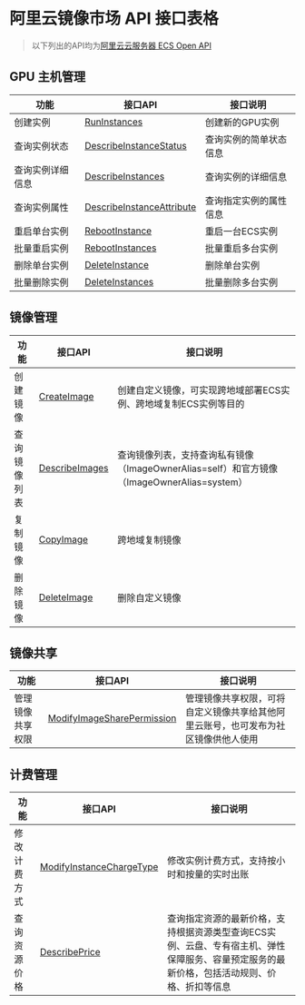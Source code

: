 # 阿里云镜像市场 API 接口表格

> 以下列出的API均为[阿里云云服务器 ECS Open API](https://api.aliyun.com/api/Ecs/2014-05-26)

## GPU 主机管理

| 功能 | 接口API | 接口说明 |
|------|---------|----------|
| 创建实例 | [RunInstances](https://next.api.aliyun.com/api/Ecs/2014-05-26/RunInstances) | 创建新的GPU实例 |
| 查询实例状态 | [DescribeInstanceStatus](https://next.api.aliyun.com/api/Ecs/2014-05-26/DescribeInstanceStatus) | 查询实例的简单状态信息 |
| 查询实例详细信息 | [DescribeInstances](https://next.api.aliyun.com/api/Ecs/2014-05-26/DescribeInstances) | 查询实例的详细信息 |
| 查询实例属性 | [DescribeInstanceAttribute](https://next.api.aliyun.com/api/Ecs/2014-05-26/DescribeInstanceAttribute) | 查询指定实例的属性信息 |
| 重启单台实例 | [RebootInstance](https://next.api.aliyun.com/api/Ecs/2014-05-26/RebootInstance) | 重启一台ECS实例 |
| 批量重启实例 | [RebootInstances](https://next.api.aliyun.com/api/Ecs/2014-05-26/RebootInstances) | 批量重启多台实例 |
| 删除单台实例 | [DeleteInstance](https://next.api.aliyun.com/api/Ecs/2014-05-26/DeleteInstance) | 删除单台实例 |
| 批量删除实例 | [DeleteInstances](https://next.api.aliyun.com/api/Ecs/2014-05-26/DeleteInstances) | 批量删除多台实例 |

## 镜像管理

| 功能 | 接口API | 接口说明 |
|------|---------|----------|
| 创建镜像 | [CreateImage](https://next.api.aliyun.com/api/Ecs/2014-05-26/CreateImage) | 创建自定义镜像，可实现跨地域部署ECS实例、跨地域复制ECS实例等目的 |
| 查询镜像列表 | [DescribeImages](https://next.api.aliyun.com/api/Ecs/2014-05-26/DescribeImages) | 查询镜像列表，支持查询私有镜像（ImageOwnerAlias=self）和官方镜像（ImageOwnerAlias=system） |
| 复制镜像 | [CopyImage](https://next.api.aliyun.com/api/Ecs/2014-05-26/CopyImage) | 跨地域复制镜像 |
| 删除镜像 | [DeleteImage](https://next.api.aliyun.com/api/Ecs/2014-05-26/DeleteImage) | 删除自定义镜像 |

## 镜像共享

| 功能 | 接口API | 接口说明 |
|------|---------|----------|
| 管理镜像共享权限 | [ModifyImageSharePermission](https://next.api.aliyun.com/api/Ecs/2014-05-26/ModifyImageSharePermission) | 管理镜像共享权限，可将自定义镜像共享给其他阿里云账号，也可发布为社区镜像供他人使用 |

## 计费管理

| 功能 | 接口API | 接口说明 |
|------|---------|----------|
| 修改计费方式 | [ModifyInstanceChargeType](https://next.api.aliyun.com/api/Ecs/2014-05-26/ModifyInstanceChargeType) | 修改实例计费方式，支持按小时和按量的实时出账 |
| 查询资源价格 | [DescribePrice](https://next.api.aliyun.com/api/Ecs/2014-05-26/DescribePrice) | 查询指定资源的最新价格，支持根据资源类型查询ECS实例、云盘、专有宿主机、弹性保障服务、容量预定服务的最新价格，包括活动规则、价格、折扣等信息 |